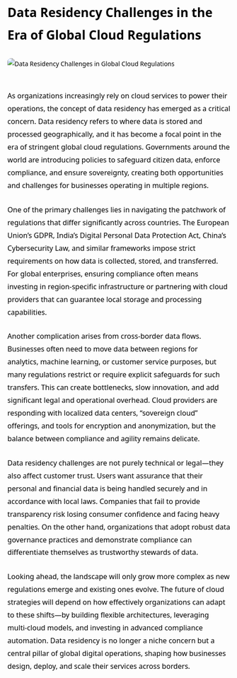 <div style="color: #000000; font-family: 'Segoe UI', Tahoma, Geneva, Verdana, sans-serif; line-height: 1.8; max-width: 900px; margin: auto;">

<h1 style="margin-bottom: 1em;">Data Residency Challenges in the Era of Global Cloud Regulations</h1>

<img src="https://images.yourstory.com/cs/2/e641e900925711e9926177f451727da9/shutterstock611605280-1579159635106.png?mode=crop&crop=faces&ar=2%3A1&format=auto&w=1920&q=75" alt="Data Residency Challenges in Global Cloud Regulations" style="max-width: 100%; height: auto; margin-bottom: 30px; border-radius: 8px;" />

<p style="margin-bottom: 1.6em; font-size: 1.15em;">
As organizations increasingly rely on cloud services to power their operations, the concept of data residency has emerged as a critical concern. Data residency refers to where data is stored and processed geographically, and it has become a focal point in the era of stringent global cloud regulations. Governments around the world are introducing policies to safeguard citizen data, enforce compliance, and ensure sovereignty, creating both opportunities and challenges for businesses operating in multiple regions.
</p>

<p style="margin-bottom: 1.6em; font-size: 1.15em;">
One of the primary challenges lies in navigating the patchwork of regulations that differ significantly across countries. The European Union’s GDPR, India’s Digital Personal Data Protection Act, China’s Cybersecurity Law, and similar frameworks impose strict requirements on how data is collected, stored, and transferred. For global enterprises, ensuring compliance often means investing in region-specific infrastructure or partnering with cloud providers that can guarantee local storage and processing capabilities.
</p>

<p style="margin-bottom: 1.6em; font-size: 1.15em;">
Another complication arises from cross-border data flows. Businesses often need to move data between regions for analytics, machine learning, or customer service purposes, but many regulations restrict or require explicit safeguards for such transfers. This can create bottlenecks, slow innovation, and add significant legal and operational overhead. Cloud providers are responding with localized data centers, “sovereign cloud” offerings, and tools for encryption and anonymization, but the balance between compliance and agility remains delicate.
</p>

<p style="margin-bottom: 1.6em; font-size: 1.15em;">
Data residency challenges are not purely technical or legal—they also affect customer trust. Users want assurance that their personal and financial data is being handled securely and in accordance with local laws. Companies that fail to provide transparency risk losing consumer confidence and facing heavy penalties. On the other hand, organizations that adopt robust data governance practices and demonstrate compliance can differentiate themselves as trustworthy stewards of data.
</p>

<p style="margin-bottom: 1.6em; font-size: 1.15em;">
Looking ahead, the landscape will only grow more complex as new regulations emerge and existing ones evolve. The future of cloud strategies will depend on how effectively organizations can adapt to these shifts—by building flexible architectures, leveraging multi-cloud models, and investing in advanced compliance automation. Data residency is no longer a niche concern but a central pillar of global digital operations, shaping how businesses design, deploy, and scale their services across borders.
</p>

</div>
